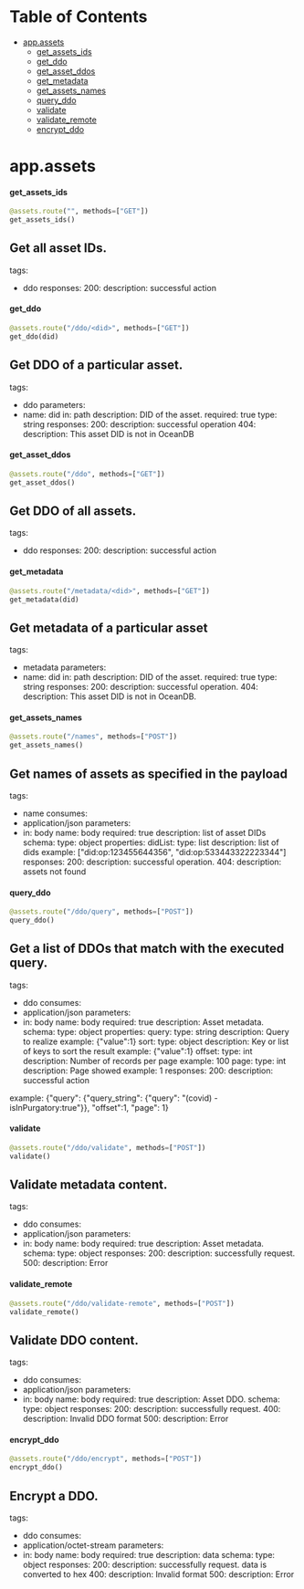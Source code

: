 # Table of Contents

* [app.assets](#app.assets)
  * [get\_assets\_ids](#app.assets.get_assets_ids)
  * [get\_ddo](#app.assets.get_ddo)
  * [get\_asset\_ddos](#app.assets.get_asset_ddos)
  * [get\_metadata](#app.assets.get_metadata)
  * [get\_assets\_names](#app.assets.get_assets_names)
  * [query\_ddo](#app.assets.query_ddo)
  * [validate](#app.assets.validate)
  * [validate\_remote](#app.assets.validate_remote)
  * [encrypt\_ddo](#app.assets.encrypt_ddo)

<a name="app.assets"></a>
# app.assets

<a name="app.assets.get_assets_ids"></a>
#### get\_assets\_ids

```python
@assets.route("", methods=["GET"])
get_assets_ids()
```

Get all asset IDs.
---
tags:
  - ddo
responses:
  200:
    description: successful action

<a name="app.assets.get_ddo"></a>
#### get\_ddo

```python
@assets.route("/ddo/<did>", methods=["GET"])
get_ddo(did)
```

Get DDO of a particular asset.
---
tags:
  - ddo
parameters:
  - name: did
    in: path
    description: DID of the asset.
    required: true
    type: string
responses:
  200:
    description: successful operation
  404:
    description: This asset DID is not in OceanDB

<a name="app.assets.get_asset_ddos"></a>
#### get\_asset\_ddos

```python
@assets.route("/ddo", methods=["GET"])
get_asset_ddos()
```

Get DDO of all assets.
---
tags:
  - ddo
responses:
  200:
    description: successful action

<a name="app.assets.get_metadata"></a>
#### get\_metadata

```python
@assets.route("/metadata/<did>", methods=["GET"])
get_metadata(did)
```

Get metadata of a particular asset
---
tags:
  - metadata
parameters:
  - name: did
    in: path
    description: DID of the asset.
    required: true
    type: string
responses:
  200:
    description: successful operation.
  404:
    description: This asset DID is not in OceanDB.

<a name="app.assets.get_assets_names"></a>
#### get\_assets\_names

```python
@assets.route("/names", methods=["POST"])
get_assets_names()
```

Get names of assets as specified in the payload
---
tags:
  - name
consumes:
  - application/json
parameters:
  - in: body
    name: body
    required: true
    description: list of asset DIDs
    schema:
      type: object
      properties:
        didList:
          type: list
          description: list of dids
          example: ["did:op:123455644356", "did:op:533443322223344"]
responses:
  200:
    description: successful operation.
  404:
    description: assets not found

<a name="app.assets.query_ddo"></a>
#### query\_ddo

```python
@assets.route("/ddo/query", methods=["POST"])
query_ddo()
```

Get a list of DDOs that match with the executed query.
---
tags:
  - ddo
consumes:
  - application/json
parameters:
  - in: body
    name: body
    required: true
    description: Asset metadata.
    schema:
      type: object
      properties:
        query:
          type: string
          description: Query to realize
          example: {"value":1}
        sort:
          type: object
          description: Key or list of keys to sort the result
          example: {"value":1}
        offset:
          type: int
          description: Number of records per page
          example: 100
        page:
          type: int
          description: Page showed
          example: 1
responses:
  200:
    description: successful action

example:
    {"query": {"query_string": {"query": "(covid) -isInPurgatory:true"}}, "offset":1, "page": 1}

<a name="app.assets.validate"></a>
#### validate

```python
@assets.route("/ddo/validate", methods=["POST"])
validate()
```

Validate metadata content.
---
tags:
  - ddo
consumes:
  - application/json
parameters:
  - in: body
    name: body
    required: true
    description: Asset metadata.
    schema:
      type: object
responses:
  200:
    description: successfully request.
  500:
    description: Error

<a name="app.assets.validate_remote"></a>
#### validate\_remote

```python
@assets.route("/ddo/validate-remote", methods=["POST"])
validate_remote()
```

Validate DDO content.
---
tags:
  - ddo
consumes:
  - application/json
parameters:
  - in: body
    name: body
    required: true
    description: Asset DDO.
    schema:
      type: object
responses:
  200:
    description: successfully request.
  400:
    description: Invalid DDO format
  500:
    description: Error

<a name="app.assets.encrypt_ddo"></a>
#### encrypt\_ddo

```python
@assets.route("/ddo/encrypt", methods=["POST"])
encrypt_ddo()
```

Encrypt a DDO.
---
tags:
  - ddo
consumes:
  - application/octet-stream
parameters:
  - in: body
    name: body
    required: true
    description: data
    schema:
      type: object
responses:
  200:
    description: successfully request. data is converted to hex
  400:
    description: Invalid format
  500:
    description: Error

